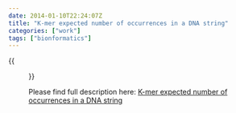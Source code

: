 ```yaml
---
date: 2014-01-10T22:24:07Z
title: "K-mer expected number of occurrences in a DNA string"
categories: ["work"]
tags: ["bionformatics"]
---
```


{{<figure src="/img/kmer-expect-occur.png">}}

Please find full description here: [K-mer expected number of occurrences in a DNA string](https://github.com/wikiselev/bioinformatics-algorithms/wiki/Kmer-expected-number-of-occurrences-in-a-DNA-string)
